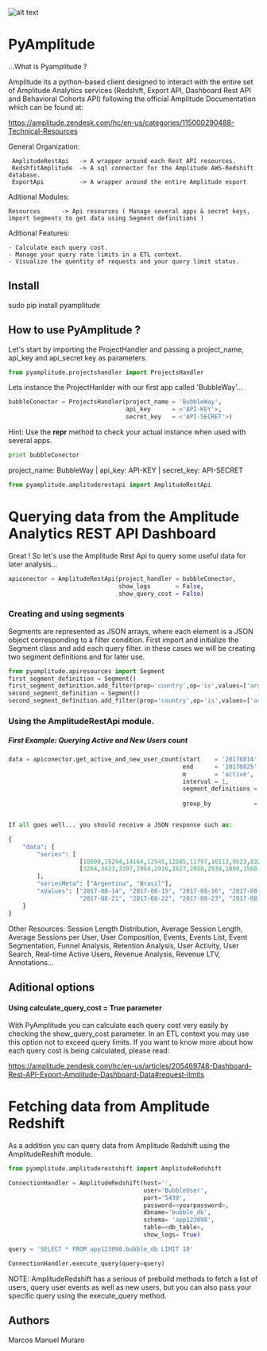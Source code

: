 
![alt text](logo.png)

# PyAmplitude

...What is Pyamplitude ?

Amplitude its a python-based client designed to interact with the entire set of Amplitude Analytics services (Redshift, Export API, Dashboard Rest API and Behavioral Cohorts API) following the official Amplitude Documentation which can be found at:  

https://amplitude.zendesk.com/hc/en-us/categories/115000290488-Technical-Resources

General Organization:

     AmplitudeRestApi   -> A wrapper around each Rest API resources.
     RedshfitAmplitude  -> A sql connector for the Amplitude AWS-Redshift database.
     ExportApi          -> A wrapper around the entire Amplitude export

Aditional Modules:

    Resources      -> Api resources ( Manage several apps & secret keys, import Segments to get data using Segment definitions )

Aditional Features:

    - Calculate each query cost.
    - Manage your query rate limits in a ETL context.
    - Visualize the quentity of requests and your query limit status.

## Install

sudo pip install pyamplitude

## How to use PyAmplitude ?

Let's start by importing the ProjectHandler and passing a project_name, api_key and api_secret key as parameters.


```python
from pyamplitude.projectshandler import ProjectsHandler
```

Lets instance the ProjectHanlder with our first app called 'BubbleWay'...


```python
bubbleConector = ProjectsHandler(project_name = 'BubbleWay',
                                 api_key      = <'API-KEY'>,
                                 secret_key   = <'API-SECRET'>)
```

Hint: Use the __repr__ method to check your actual instance when used with several apps.


```python
print bubbleConector
```

project_name: BubbleWay | api_key: API-KEY | secret_key: API-SECRET


```python
from pyamplitude.amplituderestapi import AmplitudeRestApi
```

# Querying data from the Amplitude Analytics REST API Dashboard

Great ! So let's use the Amplitude Rest Api to query some useful data for later analysis...


```python
apiconector = AmplitudeRestApi(project_handler = bubbleConector,
                               show_logs       = False,
                               show_query_cost = False)
```

### Creating and using segments

Segments are represented as JSON arrays, where each element is a JSON object corresponding to a filter condition. First import and initialize the Segment class and add each query filter. in these cases we will be creating two segment definitions and for later use.

```python
from pyamplitude.apiresources import Segment
first_segment_definition = Segment()
first_segment_definition.add_filter(prop='country',op='is',values=['argentina','brasil'])
second_segment_definition = Segment()
second_segment_definition.add_filter(prop='country',op='is',values=['argentina','paraguay'])
```

### Using the AmplitudeRestApi module.

##### First Example:  Querying Active and New Users count


```python
data = apiconector.get_active_and_new_user_count(start    = '20170814',
                                                 end      = '20170825',
                                                 m        = 'active',
                                                 interval = 1,
                                                 segment_definitions = [first_segment_definition,
                                                                        second_segment_definition],
                                                 group_by            = None)
```
```python

If all goes well... you should receive a JSON response such as:

{
    "data": {
        "series": [
                    [18600,15294,14164,12945,12585,11797,10113,9523,8321,7873,9053,8109],
                    [3264,3423,3397,2984,2916,2827,2918,2934,1800,1560,1240,1100]
        ],
        "seriesMeta": ["Argentina", "Brasil"],
        "xValues": ["2017-08-14", "2017-08-15", "2017-08-16", "2017-08-17", "2017-08-18", "2017-08-19", "2017-08-20",
                    "2017-08-21", "2017-08-22", "2017-08-23", "2017-08-24", "2017-08-25"]
    }
}
```

Other Resources: Session Length Distribution, Average Session Length, Average Sessions per User, User Composition, Events, Events List, Event Segmentation, Funnel Analysis, Retention Analysis, User Activity, User Search, Real-time Active Users, Revenue Analysis, Revenue LTV, Annotations...

## Aditional options

#### Using  calculate_query_cost = True parameter

With PyAmplitude you can calculate each query cost very easily by checking the show_query_cost parameter. In an ETL context you may use this option not to exceed query limits. If you want to know more about how each query cost is being calculated, please read:

https://amplitude.zendesk.com/hc/en-us/articles/205469748-Dashboard-Rest-API-Export-Amplitude-Dashboard-Data#request-limits


# Fetching data from Amplitude Redshift

As a addition you can query data from Amplitude Redshift using the AmplitudeReshift module.


```python
from pyamplitude.amplituderestshift import AmplitudeRedshift
```


```python
ConnectionHandler = AmplitudeRedshift(host='',
                                      user='BubbleUser',
                                      port='5439',
                                      password=<yourpassword>,
                                      dbname='bubble_db',
                                      schema= 'app123098',
                                      table=<db_table>,
                                      show_logs= True)
```


```python
query = 'SELECT * FROM app123098.bubble_db LIMIT 10'
```


```python
ConnectionHandler.execute_query(query=query)
```

NOTE: AmplitudeRedshift has a serious of prebuild methods to fetch a list of users, query user events as well as new users, but you can also pass your specific query using the execute_query method.

## Authors

Marcos Manuel Muraro

